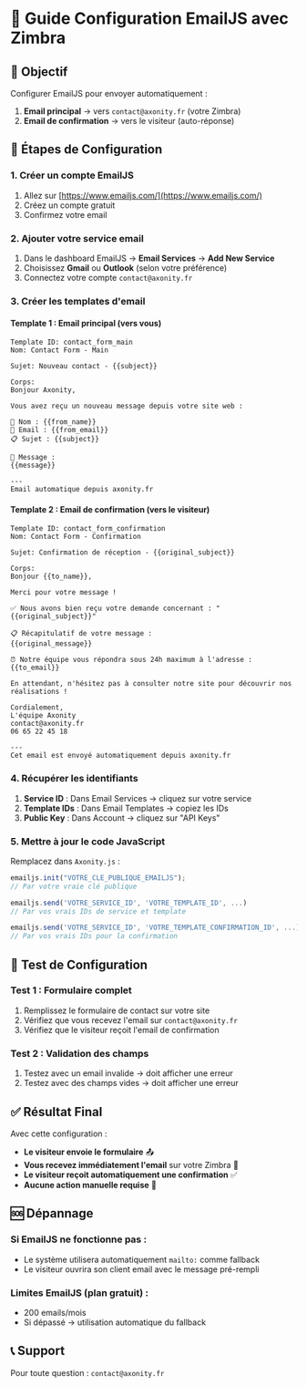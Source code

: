 # 📧 Guide Configuration EmailJS avec Zimbra

## 🎯 Objectif
Configurer EmailJS pour envoyer automatiquement :
1. **Email principal** → vers `contact@axonity.fr` (votre Zimbra)
2. **Email de confirmation** → vers le visiteur (auto-réponse)

## 🔧 Étapes de Configuration

### 1. Créer un compte EmailJS
1. Allez sur [https://www.emailjs.com/](https://www.emailjs.com/)
2. Créez un compte gratuit
3. Confirmez votre email

### 2. Ajouter votre service email
1. Dans le dashboard EmailJS → **Email Services** → **Add New Service**
2. Choisissez **Gmail** ou **Outlook** (selon votre préférence)
3. Connectez votre compte `contact@axonity.fr`

### 3. Créer les templates d'email

#### Template 1 : Email principal (vers vous)
```
Template ID: contact_form_main
Nom: Contact Form - Main

Sujet: Nouveau contact - {{subject}}

Corps:
Bonjour Axonity,

Vous avez reçu un nouveau message depuis votre site web :

👤 Nom : {{from_name}}
📧 Email : {{from_email}}
📋 Sujet : {{subject}}

💬 Message :
{{message}}

---
Email automatique depuis axonity.fr
```

#### Template 2 : Email de confirmation (vers le visiteur)
```
Template ID: contact_form_confirmation
Nom: Contact Form - Confirmation

Sujet: Confirmation de réception - {{original_subject}}

Corps:
Bonjour {{to_name}},

Merci pour votre message ! 

✅ Nous avons bien reçu votre demande concernant : "{{original_subject}}"

📋 Récapitulatif de votre message :
{{original_message}}

⏰ Notre équipe vous répondra sous 24h maximum à l'adresse : {{to_email}}

En attendant, n'hésitez pas à consulter notre site pour découvrir nos réalisations !

Cordialement,
L'équipe Axonity
contact@axonity.fr
06 65 22 45 18

---
Cet email est envoyé automatiquement depuis axonity.fr
```

### 4. Récupérer les identifiants
1. **Service ID** : Dans Email Services → cliquez sur votre service
2. **Template IDs** : Dans Email Templates → copiez les IDs
3. **Public Key** : Dans Account → cliquez sur "API Keys"

### 5. Mettre à jour le code JavaScript
Remplacez dans `Axonity.js` :
```javascript
emailjs.init("VOTRE_CLE_PUBLIQUE_EMAILJS");
// Par votre vraie clé publique

emailjs.send('VOTRE_SERVICE_ID', 'VOTRE_TEMPLATE_ID', ...)
// Par vos vrais IDs de service et template

emailjs.send('VOTRE_SERVICE_ID', 'VOTRE_TEMPLATE_CONFIRMATION_ID', ...)
// Par vos vrais IDs pour la confirmation
```

## 🧪 Test de Configuration

### Test 1 : Formulaire complet
1. Remplissez le formulaire de contact sur votre site
2. Vérifiez que vous recevez l'email sur `contact@axonity.fr`
3. Vérifiez que le visiteur reçoit l'email de confirmation

### Test 2 : Validation des champs
1. Testez avec un email invalide → doit afficher une erreur
2. Testez avec des champs vides → doit afficher une erreur

## ✅ Résultat Final

Avec cette configuration :
- **Le visiteur envoie le formulaire** 📤
- **Vous recevez immédiatement l'email** sur votre Zimbra 📧
- **Le visiteur reçoit automatiquement une confirmation** ✅
- **Aucune action manuelle requise** 🎯

## 🆘 Dépannage

### Si EmailJS ne fonctionne pas :
- Le système utilisera automatiquement `mailto:` comme fallback
- Le visiteur ouvrira son client email avec le message pré-rempli

### Limites EmailJS (plan gratuit) :
- 200 emails/mois
- Si dépassé → utilisation automatique du fallback

## 📞 Support
Pour toute question : `contact@axonity.fr`